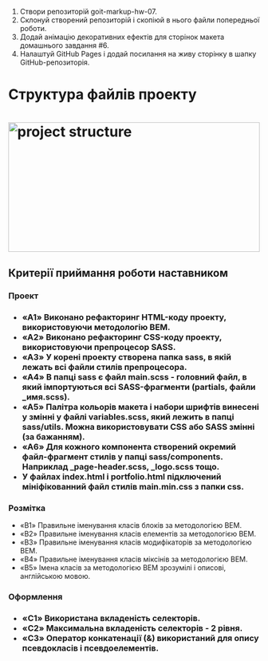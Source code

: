 <ol>
  <li>Створи репозиторій goit-markup-hw-07.</li>
  <li>Склонуй створений репозиторій і скопіюй в нього файли попередньої роботи.</li>
  <li>Додай анімацію декоративних ефектів для сторінок макета домашнього завдання #6.</li>
  <li>Налаштуй GitHub Pages і додай посилання на живу сторінку в шапку GitHub-репозиторія.</li>
</ol>

<h1>Структура файлів проекту<h1>
  <img src="/lms-html-css-homework/v2/uk/img/07-preview.svg" alt="project structure" style="display:block;width:100%;margin-left:auto;margin-right:auto;margin-bottom:20px;max-width:800px" height="260"/>

<h2>Критерії приймання роботи наставником</h2>

<h3>Проект<h3/>
  <ul>
    <li>«A1» Виконано рефакторинг HTML-коду проекту, використовуючи методологію BEM.</li>
    <li>«A2» Виконано рефакторинг CSS-коду проекту, використовуючи препроцесор SASS.</li>
    <li>«A3» У корені проекту створена папка sass, в якій лежать всі файли стилів препроцесора.</li>
    <li>«A4» В папці sass є файл main.scss - головний файл, в який імпортуються всі SASS-фрагменти (partials, файли _имя.scss).</li>
    <li>«A5» Палітра кольорів макета і набори шрифтів винесені у змінні у файлі variables.scss, який лежить в папці sass/utils. Можна використовувати CSS або SASS змінні (за бажанням).</li>
    <li>«A6» Для кожного компонента створений окремий файл-фрагмент стилів у папці sass/components. Наприклад _page-header.scss, _logo.scss тощо.</li>
    <li>У файлах index.html і portfolio.html підключений мініфікованний файл стилів main.min.css з папки css.</li>
  </ul>

  <h3>Розмітка</h3>
  <ul>
    <li>«B1» Правильне іменування класів блоків за методологією BEM.</li>
    <li>«B2» Правильне іменування класів елементів за методологією BEM.</li>
    <li>«B3» Правильне іменування класів модифікаторів за методологією BEM.</li>
    <li>«B4» Правильне іменування класів міксінів за методологією BEM.</li>
    <li>«B5»  Імена класів за методологією BEM зрозумілі і описові, англійською мовою.</li>
</li>
  </ul>

  <h3>Оформлення<h3/>
    <ul>
    <li>«C1» Використана вкладеність селекторів.</li>
    <li>«C2» Максимальна вкладеність селекторів - 2 рівня.</li>
    <li>«C3» Оператор конкатенації (&) використаний для опису псевдокласів і псевдоелементів.</li>
  </ul>
